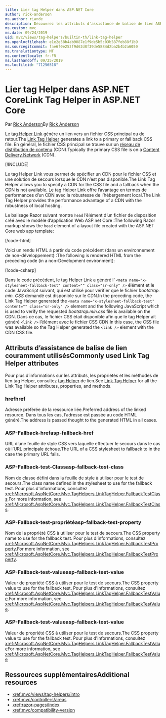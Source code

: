 ```yaml
---
title: Lier tag Helper dans ASP.NET Core
author: rick-anderson
ms.author: riande
description: Découvrez les attributs d’assistance de balise de lien ASP.NET Core et le rôle joué par chaque attribut lors de l’extension du comportement de la balise de lien HTML.
ms.custom: mvc
ms.date: 09/24/2019
uid: mvc/views/tag-helpers/builtin-th/link-tag-helper
ms.openlocfilehash: e1e2e58b4ab9087e1f9de5b5c03b587feb88f1b9
ms.sourcegitcommit: fae6f0e253f9d62d8f39de5884d2ba2b4b2a6050
ms.translationtype: MT
ms.contentlocale: fr-FR
ms.lasthandoff: 09/25/2019
ms.locfileid: "71256518"
---
```

# <a name="link-tag-helper-in-aspnet-core"></a><span data-ttu-id="64783-103">Lier tag Helper dans ASP.NET Core</span><span class="sxs-lookup"><span data-stu-id="64783-103">Link Tag Helper in ASP.NET Core</span></span>

<span data-ttu-id="64783-104">Par [Rick Anderson](https://twitter.com/RickAndMSFT)</span><span class="sxs-lookup"><span data-stu-id="64783-104">By [Rick Anderson](https://twitter.com/RickAndMSFT)</span></span>

<span data-ttu-id="64783-105">Le [tag Helper Link](xref:Microsoft.AspNetCore.Mvc.TagHelpers.LinkTagHelper) génère un lien vers un fichier CSS principal ou de retour.</span><span class="sxs-lookup"><span data-stu-id="64783-105">The [Link Tag Helper](xref:Microsoft.AspNetCore.Mvc.TagHelpers.LinkTagHelper) generates a link to a primary or fall back CSS file.</span></span> <span data-ttu-id="64783-106">En général, le fichier CSS principal se trouve sur un [réseau de distribution de contenu](/office365/enterprise/content-delivery-networks#what-exactly-is-a-cdn) (CDN).</span><span class="sxs-lookup"><span data-stu-id="64783-106">Typically the primary CSS file is on a [Content Delivery Network](/office365/enterprise/content-delivery-networks#what-exactly-is-a-cdn) (CDN).</span></span>

[!INCLUDE[](~/includes/cdn.md)]

<span data-ttu-id="64783-107">Le tag Helper Link vous permet de spécifier un CDN pour le fichier CSS et une solution de secours lorsque le CDN n’est pas disponible.</span><span class="sxs-lookup"><span data-stu-id="64783-107">The Link Tag Helper allows you to specify a CDN for the CSS file and a fallback when the CDN is not available.</span></span> <span data-ttu-id="64783-108">Le tag Helper Link offre l’avantage en termes de performances d’un CDN avec la robustesse de l’hébergement local.</span><span class="sxs-lookup"><span data-stu-id="64783-108">The Link Tag Helper provides the performance advantage of a CDN with the robustness of local hosting.</span></span>

<span data-ttu-id="64783-109">Le balisage Razor suivant montre `head` l’élément d’un fichier de disposition créé avec le modèle d’application Web ASP.net Core :</span><span class="sxs-lookup"><span data-stu-id="64783-109">The following Razor markup shows the `head` element of a layout file created with the ASP.NET Core web app template:</span></span>

[!code-html[](link-tag-helper/sample/_Layout.cshtml?name=snippet)]

<span data-ttu-id="64783-110">Voici un rendu HTML à partir du code précédent (dans un environnement de non-développement) :</span><span class="sxs-lookup"><span data-stu-id="64783-110">The following is rendered HTML from the preceding code (in a non-Development environment):</span></span>

[!code-csharp[](link-tag-helper/sample/HtmlPage1.html)]

<span data-ttu-id="64783-111">Dans le code précédent, le tag Helper Link a généré l' `<meta name="x-stylesheet-fallback-test" content="" class="sr-only" />` élément et le code JavaScript suivant, qui est utilisé pour vérifier que le fichier *bootstrap. min. CSS* demandé est disponible sur le CDN.</span><span class="sxs-lookup"><span data-stu-id="64783-111">In the preceding code, the Link Tag Helper generated the `<meta name="x-stylesheet-fallback-test" content="" class="sr-only" />` element and the following JavaScript which is used to verify the requested *bootstrap.min.css* file is available on the CDN.</span></span> <span data-ttu-id="64783-112">Dans ce cas, le fichier CSS était disponible afin que le tag Helper ait généré `<link />` l’élément avec le fichier CSS CDN.</span><span class="sxs-lookup"><span data-stu-id="64783-112">In this case, the CSS file was available so the Tag Helper generated the `<link />` element with the CDN CSS file.</span></span>

## <a name="commonly-used-link-tag-helper-attributes"></a><span data-ttu-id="64783-113">Attributs d’assistance de balise de lien couramment utilisés</span><span class="sxs-lookup"><span data-stu-id="64783-113">Commonly used Link Tag Helper attributes</span></span>

<span data-ttu-id="64783-114">Pour plus d’informations sur les attributs, les propriétés et les méthodes de lien tag Helper, consultez [tag Helper](xref:Microsoft.AspNetCore.Mvc.TagHelpers.LinkTagHelper) de lien.</span><span class="sxs-lookup"><span data-stu-id="64783-114">See [Link Tag Helper](xref:Microsoft.AspNetCore.Mvc.TagHelpers.LinkTagHelper)  for all the Link Tag Helper attributes, properties, and methods.</span></span>

### <a name="href"></a><span data-ttu-id="64783-115">href</span><span class="sxs-lookup"><span data-stu-id="64783-115">href</span></span>

<span data-ttu-id="64783-116">Adresse préférée de la ressource liée.</span><span class="sxs-lookup"><span data-stu-id="64783-116">Preferred address of the linked resource.</span></span> <span data-ttu-id="64783-117">Dans tous les cas, l’adresse est passée au code HTML généré.</span><span class="sxs-lookup"><span data-stu-id="64783-117">The address is passed thought to the generated HTML in all cases.</span></span>

### <a name="asp-fallback-href"></a><span data-ttu-id="64783-118">ASP-Fallback-href</span><span class="sxs-lookup"><span data-stu-id="64783-118">asp-fallback-href</span></span>

<span data-ttu-id="64783-119">URL d’une feuille de style CSS vers laquelle effectuer le secours dans le cas où l’URL principale échoue.</span><span class="sxs-lookup"><span data-stu-id="64783-119">The URL of a CSS stylesheet to fallback to in the case the primary URL fails.</span></span>

### <a name="asp-fallback-test-class"></a><span data-ttu-id="64783-120">ASP-Fallback-test-Class</span><span class="sxs-lookup"><span data-stu-id="64783-120">asp-fallback-test-class</span></span>

<span data-ttu-id="64783-121">Nom de classe défini dans la feuille de style à utiliser pour le test de secours.</span><span class="sxs-lookup"><span data-stu-id="64783-121">The class name defined in the stylesheet to use for the fallback test.</span></span> <span data-ttu-id="64783-122">Pour plus d'informations, consultez <xref:Microsoft.AspNetCore.Mvc.TagHelpers.LinkTagHelper.FallbackTestClass>.</span><span class="sxs-lookup"><span data-stu-id="64783-122">For more information, see <xref:Microsoft.AspNetCore.Mvc.TagHelpers.LinkTagHelper.FallbackTestClass>.</span></span>

### <a name="asp-fallback-test-property"></a><span data-ttu-id="64783-123">ASP-Fallback-test-propriété</span><span class="sxs-lookup"><span data-stu-id="64783-123">asp-fallback-test-property</span></span>

<span data-ttu-id="64783-124">Nom de la propriété CSS à utiliser pour le test de secours.</span><span class="sxs-lookup"><span data-stu-id="64783-124">The CSS property name to use for the fallback test.</span></span> <span data-ttu-id="64783-125">Pour plus d'informations, consultez <xref:Microsoft.AspNetCore.Mvc.TagHelpers.LinkTagHelper.FallbackTestProperty>.</span><span class="sxs-lookup"><span data-stu-id="64783-125">For more information, see <xref:Microsoft.AspNetCore.Mvc.TagHelpers.LinkTagHelper.FallbackTestProperty>.</span></span>

### <a name="asp-fallback-test-value"></a><span data-ttu-id="64783-126">ASP-Fallback-test-value</span><span class="sxs-lookup"><span data-stu-id="64783-126">asp-fallback-test-value</span></span>

<span data-ttu-id="64783-127">Valeur de propriété CSS à utiliser pour le test de secours.</span><span class="sxs-lookup"><span data-stu-id="64783-127">The CSS property value to use for the fallback test.</span></span> <span data-ttu-id="64783-128">Pour plus d'informations, consultez <xref:Microsoft.AspNetCore.Mvc.TagHelpers.LinkTagHelper.FallbackTestValue>.</span><span class="sxs-lookup"><span data-stu-id="64783-128">For more information, see <xref:Microsoft.AspNetCore.Mvc.TagHelpers.LinkTagHelper.FallbackTestValue>.</span></span>

### <a name="asp-fallback-test-value"></a><span data-ttu-id="64783-129">ASP-Fallback-test-value</span><span class="sxs-lookup"><span data-stu-id="64783-129">asp-fallback-test-value</span></span>

<span data-ttu-id="64783-130">Valeur de propriété CSS à utiliser pour le test de secours.</span><span class="sxs-lookup"><span data-stu-id="64783-130">The CSS property value to use for the fallback test.</span></span> <span data-ttu-id="64783-131">Pour plus d'informations, consultez <xref:Microsoft.AspNetCore.Mvc.TagHelpers.LinkTagHelper.FallbackTestValue></span><span class="sxs-lookup"><span data-stu-id="64783-131">For more information, see <xref:Microsoft.AspNetCore.Mvc.TagHelpers.LinkTagHelper.FallbackTestValue></span></span>

## <a name="additional-resources"></a><span data-ttu-id="64783-132">Ressources supplémentaires</span><span class="sxs-lookup"><span data-stu-id="64783-132">Additional resources</span></span>

* <xref:mvc/views/tag-helpers/intro>
* <xref:mvc/controllers/areas>
* <xref:razor-pages/index>
* <xref:mvc/compatibility-version>
